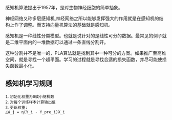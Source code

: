 感知机算法提出于1957年，是对生物神经细胞的简单抽象。

神经网络又称多层感知机,神经网络之所以能够发挥强大的作用就是在感知机的结构上作了调整。而支持向量机算法的基础就是感知机。

感知机是一种线性分类模型。也就是说针对的是线性可分的数据。最常见的例子就是二维平面内的一堆数据可以通过一条直线分割开。

这种分割并不是唯一的，PLA算法就是找到其中一种可分的方案。如果推广至高维空间，就是寻找一个超平面。学习的过程就是寻找合适的损失函数，并尽可能使损失函数最小化。

## 感知机学习规则
    1.初始化权重为0或小随机数
    2.对每个训练样本计算输出值
    3.更新权重:
    △W_j = η(Y_i - Y_pre_i)X_i
